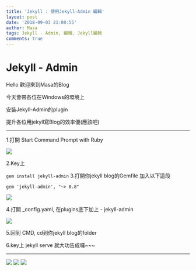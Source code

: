 ```yaml
---
title: 'Jekyll : 使用Jekyll-Admin 編輯'
layout: post
date: '2018-09-03 21:00:55'
author: Masa
tags: Jekyll - Admin, 編輯, Jekyll編輯
comments: true
---
```


# Jekyll - Admin
Hello 歡迎來到Masa的Blog

今天會帶各位在Windows的環境上

安裝Jekyll-Admin的plugin

提升各位用jekyll寫Blog的效率優(應該吧)

-----------------------------------------------------


1.打開 Start Command Prompt with Ruby 
 
 ![](https://i.imgur.com/6SSXHg4.png) 

2.Key上

`gem install jekyll-admin`
3.打開你jekyll blog的Gemfile 加入以下這段

`gem 'jekyll-admin', "~> 0.8"`
	
![](https://i.imgur.com/GRdhuoE.png)

4.打開 _config.yaml, 在plugins底下加上   - jekyll-admin
  
![](https://i.imgur.com/4qGt7jc.png)

5.回到 CMD,  cd到你jekyll blog的folder

6.key上 jekyll serve
就大功告成囉~~~

-----------------------------------------------------

![](https://i.imgur.com/gFhubmd.png)
![](https://i.imgur.com/ZadBCIW.png)
![](https://i.imgur.com/6pQn2lw.png)